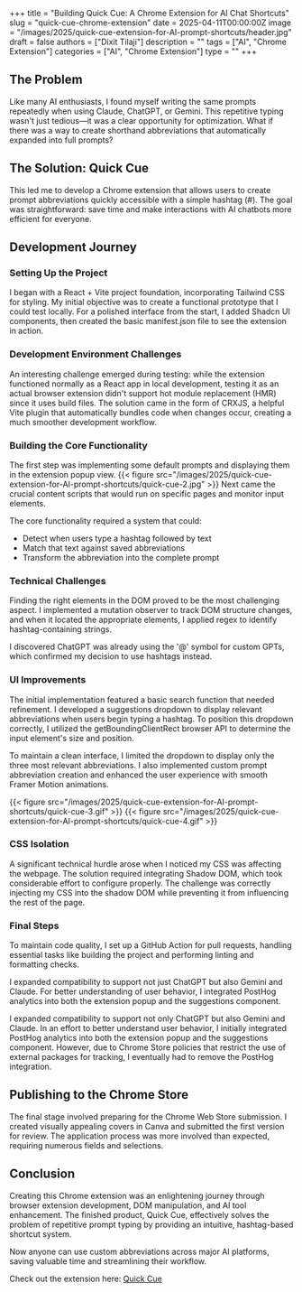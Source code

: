 +++
title = "Building Quick Cue: A Chrome Extension for AI Chat Shortcuts"
slug = "quick-cue-chrome-extension"
date = 2025-04-11T00:00:00Z
image = "/images/2025/quick-cue-extension-for-AI-prompt-shortcuts/header.jpg"
draft = false
authors = ["Dixit Tilaji"]
description = ""
tags = ["AI", "Chrome Extension"]
categories = ["AI", "Chrome Extension"]
type = ""
+++

## The Problem

Like many AI enthusiasts, I found myself writing the same prompts repeatedly when using Claude, ChatGPT, or Gemini. This repetitive typing wasn't just tedious—it was a clear opportunity for optimization. What if there was a way to create shorthand abbreviations that automatically expanded into full prompts?

## The Solution: Quick Cue

This led me to develop a Chrome extension that allows users to create prompt abbreviations quickly accessible with a simple hashtag (#). The goal was straightforward: save time and make interactions with AI chatbots more efficient for everyone.

## Development Journey

### Setting Up the Project

I began with a React + Vite project foundation, incorporating Tailwind CSS for styling. My initial objective was to create a functional prototype that I could test locally. For a polished interface from the start, I added Shadcn UI components, then created the basic manifest.json file to see the extension in action.

### Development Environment Challenges

An interesting challenge emerged during testing: while the extension functioned normally as a React app in local development, testing it as an actual browser extension didn't support hot module replacement (HMR) since it uses build files. The solution came in the form of CRXJS, a helpful Vite plugin that automatically bundles code when changes occur, creating a much smoother development workflow.

### Building the Core Functionality

The first step was implementing some default prompts and displaying them in the extension popup view.
{{< figure src="/images/2025/quick-cue-extension-for-AI-prompt-shortcuts/quick-cue-2.jpg" >}}
Next came the crucial content scripts that would run on specific pages and monitor input elements.

The core functionality required a system that could:

- Detect when users type a hashtag followed by text
- Match that text against saved abbreviations
- Transform the abbreviation into the complete prompt

### Technical Challenges

Finding the right elements in the DOM proved to be the most challenging aspect. I implemented a mutation observer to track DOM structure changes, and when it located the appropriate elements, I applied regex to identify hashtag-containing strings.

I discovered ChatGPT was already using the '@' symbol for custom GPTs, which confirmed my decision to use hashtags instead.

### UI Improvements

The initial implementation featured a basic search function that needed refinement. I developed a suggestions dropdown to display relevant abbreviations when users begin typing a hashtag. To position this dropdown correctly, I utilized the getBoundingClientRect browser API to determine the input element's size and position.

To maintain a clean interface, I limited the dropdown to display only the three most relevant abbreviations. I also implemented custom prompt abbreviation creation and enhanced the user experience with smooth Framer Motion animations.

{{< figure src="/images/2025/quick-cue-extension-for-AI-prompt-shortcuts/quick-cue-3.gif" >}}
{{< figure src="/images/2025/quick-cue-extension-for-AI-prompt-shortcuts/quick-cue-4.gif" >}}

### CSS Isolation

A significant technical hurdle arose when I noticed my CSS was affecting the webpage. The solution required integrating Shadow DOM, which took considerable effort to configure properly. The challenge was correctly injecting my CSS into the shadow DOM while preventing it from influencing the rest of the page.

### Final Steps

To maintain code quality, I set up a GitHub Action for pull requests, handling essential tasks like building the project and performing linting and formatting checks.

I expanded compatibility to support not just ChatGPT but also Gemini and Claude. For better understanding of user behavior, I integrated PostHog analytics into both the extension popup and the suggestions component.

I expanded compatibility to support not only ChatGPT but also Gemini and Claude. In an effort to better understand user behavior, I initially integrated PostHog analytics into both the extension popup and the suggestions component. However, due to Chrome Store policies that restrict the use of external packages for tracking, I eventually had to remove the PostHog integration.

## Publishing to the Chrome Store

The final stage involved preparing for the Chrome Web Store submission. I created visually appealing covers in Canva and submitted the first version for review. The application process was more involved than expected, requiring numerous fields and selections.

## Conclusion

Creating this Chrome extension was an enlightening journey through browser extension development, DOM manipulation, and AI tool enhancement. The finished product, Quick Cue, effectively solves the problem of repetitive prompt typing by providing an intuitive, hashtag-based shortcut system.

Now anyone can use custom abbreviations across major AI platforms, saving valuable time and streamlining their workflow.

Check out the extension here: [Quick Cue](https://chromewebstore.google.com/detail/quick-cue/pcdhefoofnagnpdmlepnlgkbmgapfijl)
